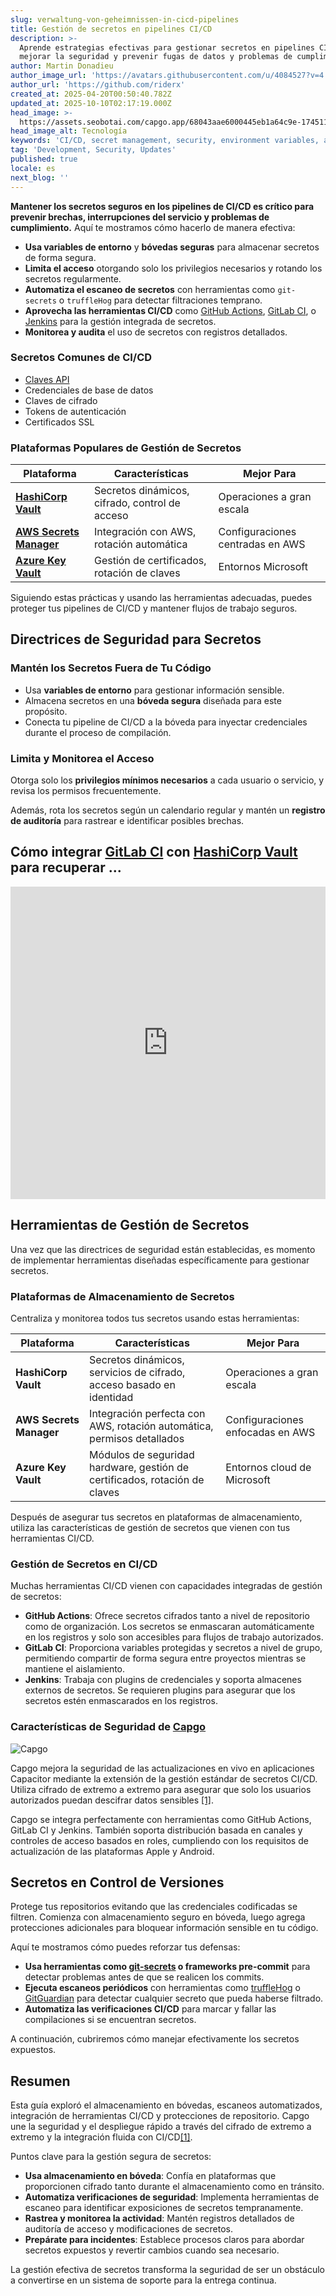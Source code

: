 ```yaml
---
slug: verwaltung-von-geheimnissen-in-cicd-pipelines
title: Gestión de secretos en pipelines CI/CD
description: >-
  Aprende estrategias efectivas para gestionar secretos en pipelines CI/CD para
  mejorar la seguridad y prevenir fugas de datos y problemas de cumplimiento.
author: Martin Donadieu
author_image_url: 'https://avatars.githubusercontent.com/u/4084527?v=4'
author_url: 'https://github.com/riderx'
created_at: 2025-04-20T00:50:40.782Z
updated_at: 2025-10-10T02:17:19.000Z
head_image: >-
  https://assets.seobotai.com/capgo.app/68043aae6000445eb1a64c9e-1745110261303.jpg
head_image_alt: Tecnología
keywords: 'CI/CD, secret management, security, environment variables, automated scanning'
tag: 'Development, Security, Updates'
published: true
locale: es
next_blog: ''
---
```

**Mantener los secretos seguros en los pipelines de CI/CD es crítico para prevenir brechas, interrupciones del servicio y problemas de cumplimiento.** Aquí te mostramos cómo hacerlo de manera efectiva:

-   **Usa variables de entorno** y **bóvedas seguras** para almacenar secretos de forma segura.
-   **Limita el acceso** otorgando solo los privilegios necesarios y rotando los secretos regularmente.
-   **Automatiza el escaneo de secretos** con herramientas como `git-secrets` o `truffleHog` para detectar filtraciones temprano.
-   **Aprovecha las herramientas CI/CD** como [GitHub Actions](https://docs.github.com/actions), [GitLab CI](https://docs.gitlab.com/ee/ci/), o [Jenkins](https://www.jenkins.io/) para la gestión integrada de secretos.
-   **Monitorea y audita** el uso de secretos con registros detallados.

### Secretos Comunes de CI/CD

-   [Claves API](https://capgo.app/docs/webapp/api-keys/)
-   Credenciales de base de datos
-   Claves de cifrado
-   Tokens de autenticación
-   Certificados SSL

### Plataformas Populares de Gestión de Secretos

| Plataforma | Características | Mejor Para |
| --- | --- | --- |
| **[HashiCorp Vault](https://www.hashicorp.com/products/vault)** | Secretos dinámicos, cifrado, control de acceso | Operaciones a gran escala |
| **[AWS Secrets Manager](https://docs.aws.amazon.com/secretsmanager/)** | Integración con AWS, rotación automática | Configuraciones centradas en AWS |
| **[Azure Key Vault](https://learn.microsoft.com/en-us/azure/key-vault/)** | Gestión de certificados, rotación de claves | Entornos Microsoft |

Siguiendo estas prácticas y usando las herramientas adecuadas, puedes proteger tus pipelines de CI/CD y mantener flujos de trabajo seguros.

## Directrices de Seguridad para Secretos

### Mantén los Secretos Fuera de Tu Código

-   Usa **variables de entorno** para gestionar información sensible.
-   Almacena secretos en una **bóveda segura** diseñada para este propósito.
-   Conecta tu pipeline de CI/CD a la bóveda para inyectar credenciales durante el proceso de compilación.

### Limita y Monitorea el Acceso

Otorga solo los **privilegios mínimos necesarios** a cada usuario o servicio, y revisa los permisos frecuentemente.

Además, rota los secretos según un calendario regular y mantén un **registro de auditoría** para rastrear e identificar posibles brechas.

## Cómo integrar [GitLab CI](https://docs.gitlab.com/ee/ci/) con [HashiCorp Vault](https://www.hashicorp.com/products/vault) para recuperar ...

<iframe src="https://www.youtube.com/embed/NsPcl4rqy9A" aria-label="YouTube video player" frameborder="0" allow="accelerometer; autoplay; clipboard-write; encrypted-media; gyroscope; picture-in-picture; web-share" referrerpolicy="strict-origin-when-cross-origin" style="width: 100%; height: 500px;" allowfullscreen></iframe>

## Herramientas de Gestión de Secretos

Una vez que las directrices de seguridad están establecidas, es momento de implementar herramientas diseñadas específicamente para gestionar secretos.

### Plataformas de Almacenamiento de Secretos

Centraliza y monitorea todos tus secretos usando estas herramientas:

| Plataforma | Características | Mejor Para |
| --- | --- | --- |
| **HashiCorp Vault** | Secretos dinámicos, servicios de cifrado, acceso basado en identidad | Operaciones a gran escala |
| **AWS Secrets Manager** | Integración perfecta con AWS, rotación automática, permisos detallados | Configuraciones enfocadas en AWS |
| **Azure Key Vault** | Módulos de seguridad hardware, gestión de certificados, rotación de claves | Entornos cloud de Microsoft |

Después de asegurar tus secretos en plataformas de almacenamiento, utiliza las características de gestión de secretos que vienen con tus herramientas CI/CD.

### Gestión de Secretos en CI/CD

Muchas herramientas CI/CD vienen con capacidades integradas de gestión de secretos:

-   **GitHub Actions**: Ofrece secretos cifrados tanto a nivel de repositorio como de organización. Los secretos se enmascaran automáticamente en los registros y solo son accesibles para flujos de trabajo autorizados.
-   **GitLab CI**: Proporciona variables protegidas y secretos a nivel de grupo, permitiendo compartir de forma segura entre proyectos mientras se mantiene el aislamiento.
-   **Jenkins**: Trabaja con plugins de credenciales y soporta almacenes externos de secretos. Se requieren plugins para asegurar que los secretos estén enmascarados en los registros.

### Características de Seguridad de [Capgo](https://capgo.app/)

![Capgo](https://assets.seobotai.com/capgo.app/68043aae6000445eb1a64c9e/37a0fc028bf1f414683e8dee42eedfb0.jpg)

Capgo mejora la seguridad de las actualizaciones en vivo en aplicaciones Capacitor mediante la extensión de la gestión estándar de secretos CI/CD. Utiliza cifrado de extremo a extremo para asegurar que solo los usuarios autorizados puedan descifrar datos sensibles [\[1\]](https://capgo.app/).

Capgo se integra perfectamente con herramientas como GitHub Actions, GitLab CI y Jenkins. También soporta distribución basada en canales y controles de acceso basados en roles, cumpliendo con los requisitos de actualización de las plataformas Apple y Android.

## Secretos en Control de Versiones

Protege tus repositorios evitando que las credenciales codificadas se filtren. Comienza con almacenamiento seguro en bóveda, luego agrega protecciones adicionales para bloquear información sensible en tu código.

Aquí te mostramos cómo puedes reforzar tus defensas:

-   **Usa herramientas como [git-secrets](https://github.com/awslabs/git-secrets) o frameworks pre-commit** para detectar problemas antes de que se realicen los commits.
-   **Ejecuta escaneos periódicos** con herramientas como [truffleHog](https://github.com/trufflesecurity/trufflehog) o [GitGuardian](https://www.gitguardian.com/) para detectar cualquier secreto que pueda haberse filtrado.
-   **Automatiza las verificaciones CI/CD** para marcar y fallar las compilaciones si se encuentran secretos.

A continuación, cubriremos cómo manejar efectivamente los secretos expuestos.

## Resumen

Esta guía exploró el almacenamiento en bóvedas, escaneos automatizados, integración de herramientas CI/CD y protecciones de repositorio. Capgo une la seguridad y el despliegue rápido a través del cifrado de extremo a extremo y la integración fluida con CI/CD[\[1\]](https://capgo.app/).

Puntos clave para la gestión segura de secretos:

-   **Usa almacenamiento en bóveda**: Confía en plataformas que proporcionen cifrado tanto durante el almacenamiento como en tránsito.
-   **Automatiza verificaciones de seguridad**: Implementa herramientas de escaneo para identificar exposiciones de secretos tempranamente.
-   **Rastrea y monitorea la actividad**: Mantén registros detallados de auditoría de acceso y modificaciones de secretos.
-   **Prepárate para incidentes**: Establece procesos claros para abordar secretos expuestos y revertir cambios cuando sea necesario.

La gestión efectiva de secretos transforma la seguridad de ser un obstáculo a convertirse en un sistema de soporte para la entrega continua.

